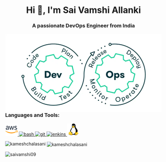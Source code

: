 <h1 align="center">Hi 👋, I'm Sai Vamshi Allanki</h1>
<h3 align="center">A passionate DevOps Engineer from India</h3>
 
<img src="devops.gif" align="right" alt="Smiley face">
<p align="left">
 
 
<p align="left">
</p>
 
<h3 align="left">Languages and Tools:</h3>
<p align="left"> <a href="https://aws.amazon.com" target="_blank" rel="noreferrer"> <img src="https://raw.githubusercontent.com/devicons/devicon/master/icons/amazonwebservices/amazonwebservices-original-wordmark.svg" alt="aws" width="40" height="40"/> </a> <a href="https://www.gnu.org/software/bash/" target="_blank" rel="noreferrer"> <img src="https://www.vectorlogo.zone/logos/gnu_bash/gnu_bash-icon.svg" alt="bash" width="40" height="40"/> </a> <a href="https://git-scm.com/" target="_blank" rel="noreferrer"> <img src="https://www.vectorlogo.zone/logos/git-scm/git-scm-icon.svg" alt="git" width="40" height="40"/> </a> <a href="https://www.jenkins.io" target="_blank" rel="noreferrer"> <img src="https://www.vectorlogo.zone/logos/jenkins/jenkins-icon.svg" alt="jenkins" width="40" height="40"/> </a> <a href="https://www.linux.org/" target="_blank" rel="noreferrer"> <img src="https://raw.githubusercontent.com/devicons/devicon/master/icons/linux/linux-original.svg" alt="linux" width="40" height="40"/> </a> </p>
 
<p><img align="left" src="https://github-readme-stats.vercel.app/api/top-langs?username=kameshchalasani&show_icons=true&locale=en&layout=compact" alt="kameshchalasani" /></p>
 
<p>&nbsp;<img align="center" src="https://github-readme-stats.vercel.app/api?username=kameshchalasani&show_icons=true&locale=en" alt="kameshchalasani" /></p>
 
<p><img align="center" src="https://github-readme-streak-stats.herokuapp.com/?user=saivamshi09&" alt="saivamshi09" /></p>
